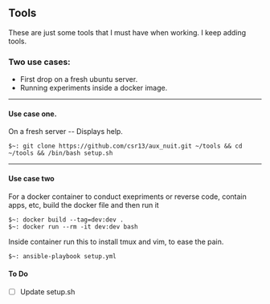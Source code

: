 ## Tools

These are just some tools that I must have when working. I keep adding tools.

### Two use cases:
* First drop on a fresh ubuntu server.
* Running experiments inside a docker image.

---

#### Use case one.

On a fresh server -- Displays help.

```
$~: git clone https://github.com/csr13/aux_nuit.git ~/tools && cd ~/tools && /bin/bash setup.sh
```

---

#### Use case two

For a docker container to conduct exepriments or reverse code, contain apps, etc, build the docker file and then run it

```
$~: docker build --tag=dev:dev .
$~: docker run --rm -it dev:dev bash
```

Inside container run this to install tmux and vim, to ease the pain.

```shell
$~: ansible-playbook setup.yml
```

#### To Do

- [ ] Update setup.sh

